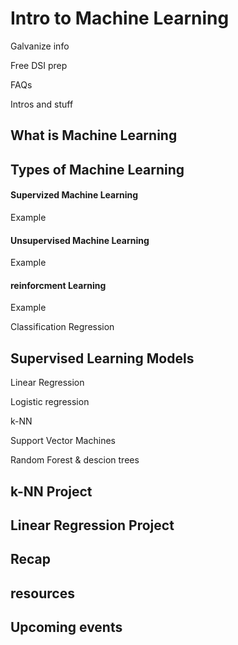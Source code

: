 # Intro to Machine Learning

Galvanize info

Free DSI prep

FAQs

Intros and stuff

## What is Machine Learning

## Types of Machine Learning

#### Supervized Machine Learning
Example

#### Unsupervised Machine Learning
Example

#### reinforcment Learning
Example


Classification
Regression


## Supervised Learning Models

Linear Regression

Logistic regression

k-NN

Support Vector Machines

Random Forest & descion trees

## k-NN Project

## Linear Regression Project


## Recap


## resources

## Upcoming events











